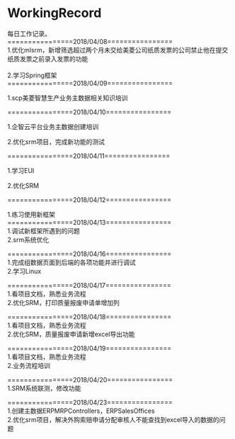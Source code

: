 # WorkingRecord
每日工作记录。<br/>
================2018/04/08================<br/>
1.优化mlsrm，新增筛选超过两个月未交给美菱公司纸质发票的公司禁止他在提交纸质发票之前录入发票的功能<br/>
<br/>
2.学习Spring框架<br/>
================2018/04/09================<br/>

1.scp美菱智慧生产业务主数据相关知识培训<br/>

================2018/04/10================<br/>

1.企智云平台业务主数据创建培训<br/>

2.优化srm项目，完成新功能的测试<br/>

================2018/04/11================<br/>

1.学习EUI<br/>

2.优化SRM<br/>

================2018/04/12================<br/>

1.练习使用新框架<br/>
================2018/04/13================<br/>
1.调试新框架所遇到的问题<br/>
2.srm系统优化<br/>

================2018/04/16================<br/>
1.完成组数据页面到后端的各项功能并进行调试<br/>
2.学习Linux<br/>

================2018/04/17================<br/>
1.看项目文档，熟悉业务流程<br/>
2.优化SRM，打印质量报废申请单增加列<br/>

================2018/04/18================<br/>
1.看项目文档，熟悉业务流程<br/>
2.优化SRM，质量报废申请新增excel导出功能<br/>

================2018/04/19================<br/>
1.看项目文档，熟悉业务流程<br/>
2.业务流程培训

================2018/04/20================<br/>
1.SRM系统联测，修改功能<br/>


================2018/04/23================<br/>
1.创建主数据ERPMRPControllers，ERPSalesOffices<br/>
2.优化srm项目，解决外购索赔申请分配审核人不能查找到excel导入的数据的问题<br/>